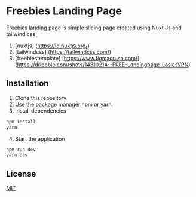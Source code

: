 # Freebies Landing Page

Freebies landing page is simple slicing page created using Nuxt Js and tailwind css
1. [nuxtjs] (https://id.nuxtjs.org/)
2. [tailwindcss] (https://tailwindcss.com/)
3. [freebiestemplate] (https://www.figmacrush.com/) (https://dribbble.com/shots/14310214--FREE-Landingpage-LaslesVPN)

## Installation
1. Clone this repository
2. Use the package manager npm or yarn
3. Install dependencies
```bash
npm install
yarn
```
4. Start the application
```bash
npm run dev
yarn dev
```

## License
[MIT](https://choosealicense.com/licenses/mit/)
